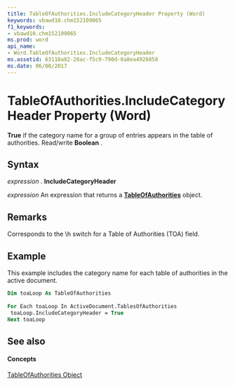 ```yaml
---
title: TableOfAuthorities.IncludeCategoryHeader Property (Word)
keywords: vbawd10.chm152109065
f1_keywords:
- vbawd10.chm152109065
ms.prod: word
api_name:
- Word.TableOfAuthorities.IncludeCategoryHeader
ms.assetid: 63118a82-28ac-f5c9-790d-0a8ea4926858
ms.date: 06/08/2017
---
```



# TableOfAuthorities.IncludeCategoryHeader Property (Word)

 **True** if the category name for a group of entries appears in the table of authorities. Read/write **Boolean** .


## Syntax

 _expression_ . **IncludeCategoryHeader**

 _expression_ An expression that returns a **[TableOfAuthorities](Word.TableOfAuthorities.md)** object.


## Remarks

Corresponds to the \h switch for a Table of Authorities (TOA) field.


## Example

This example includes the category name for each table of authorities in the active document.


```vb
Dim toaLoop As TableOfAuthorities 
 
For Each toaLoop In ActiveDocument.TablesOfAuthorities 
 toaLoop.IncludeCategoryHeader = True 
Next toaLoop
```


## See also


#### Concepts


[TableOfAuthorities Object](Word.TableOfAuthorities.md)

